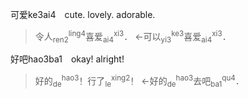 <span lang=zh>

可爱ke3ai4　cute. lovely. adorable.   
>令人$`^\text{ling4}_\text{ren2}`$喜爱$`^\text{xi3}_\text{ai4}`$． 
>←可以$`^\text{ke3}_\text{yi3}`$喜爱$`^\text{xi3}_\text{ai4}`$．


好吧hao3ba1　okay! alright!
>好的$`^\text{hao3}_\text{de}`$！行了$`^\text{xing2}_\text{le}`$！
←好的$`^\text{hao3}_\text{de}`$去吧$`^\text{qu4}_\text{ba1}`$．
